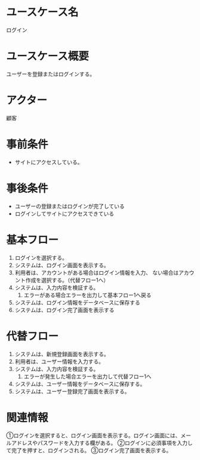 # ユースケース名
ログイン
# ユースケース概要
ユーザーを登録またはログインする。
# アクター
顧客
# 事前条件
- サイトにアクセスしている。
# 事後条件
- ユーザーの登録またはログインが完了している
- ログインしてサイトにアクセスできている
# 基本フロー
1. ログインを選択する。
2. システムは、ログイン画面を表示する。
3. 利用者は、アカウントがある場合はログイン情報を入力、
   ない場合はアカウント作成を選択する。（代替フロー1へ）
4. システムは、入力内容を検証する。
   1. エラーがある場合エラーを出力して基本フロー1へ戻る
5. システムは、ログイン情報をデータベースに保存する
6. システムは、ログイン完了画面を表示する
# 代替フロー
1. システムは、新規登録画面を表示する。
2. 利用者は、ユーザー情報を入力する。
3. システムは、入力内容を検証する。
   1. エラーが発生した場合エラーを出力して代替フロー1へ
4. システムは、ユーザー情報をデータベースに保存する。
5. システムは、ユーザー登録完了画面を表示する。
# 関連情報
①ログインを選択すると、ログイン画面を表示する。ログイン画面には、メールアドレスやパスワードを入力する欄がある。
②ログインに必須事項を入力して完了を押すと、ログインされる。
③ログイン完了画面を表示する。